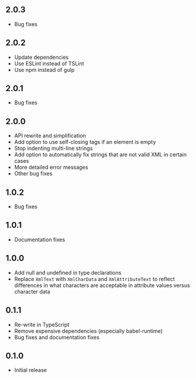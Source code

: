 ## 2.0.3 ##

* Bug fixes

## 2.0.2 ##

* Update dependencies
* Use ESLint instead of TSLint
* Use npm instead of gulp

## 2.0.1 ##

* Bug fixes

## 2.0.0 ##

* API rewrite and simplification
* Add option to use self-closing tags if an element is empty
* Stop indenting multi-line strings
* Add option to automatically fix strings that are not valid XML in certain
  cases
* More detailed error messages
* Other bug fixes

## 1.0.2 ##

* Bug fixes

## 1.0.1 ##

* Documentation fixes

## 1.0.0 ##

* Add null and undefined in type declarations
* Replace `XmlText` with `XmlCharData` and `XmlAttributeText` to reflect
  differences in what characters are acceptable in attribute values versus
  character data

## 0.1.1 ##

* Re-write in TypeScript
* Remove expensive dependencies (especially babel-runtime)
* Bug fixes and documentation fixes

## 0.1.0 ##

* Initial release
